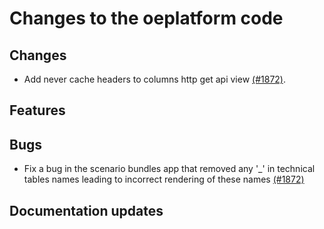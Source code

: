 <!--
SPDX-FileCopyrightText: 2025 Jonas Huber <https://github.com/jh-RLI>

SPDX-License-Identifier: CC0-1.0
-->

# Changes to the oeplatform code

## Changes

- Add never cache headers to columns http get api view [(#1872)](https://github.com/OpenEnergyPlatform/oeplatform/pull/1872).

## Features

## Bugs

- Fix a bug in the scenario bundles app that removed any '\_' in technical tables names leading to incorrect rendering of these names [(#1872)](https://github.com/OpenEnergyPlatform/oeplatform/pull/1872)

## Documentation updates
